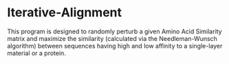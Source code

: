 # Iterative-Alignment
This program is designed to randomly perturb a given Amino Acid Similarity matrix and maximize the similarity (calculated via the Needleman-Wunsch algorithm) between sequences having high and low affinity to a single-layer material or a protein.
